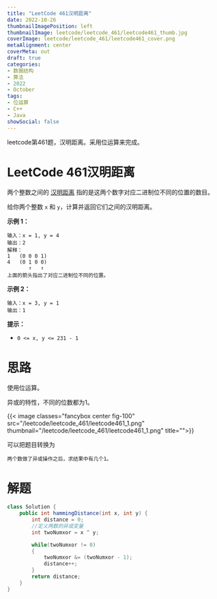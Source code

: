 ```yaml
---
title: "LeetCode 461汉明距离"
date: 2022-10-26
thumbnailImagePosition: left
thumbnailImage: leetcode/leetcode_461/leetcode461_thumb.jpg
coverImage: leetcode/leetcode_461/leetcode461_cover.png
metaAlignment: center
coverMeta: out
draft: true
categories:
- 数据结构
- 算法
- 2022
- October
tags:
- 位运算
- C++
- Java
showSocial: false
---
```


leetcode第461题，汉明距离。采用位运算来完成。

<!--more-->
# LeetCode 461汉明距离

两个整数之间的 [汉明距离](https://baike.baidu.com/item/汉明距离) 指的是这两个数字对应二进制位不同的位置的数目。

给你两个整数 `x` 和 `y`，计算并返回它们之间的汉明距离。



**示例 1：**

```text
输入：x = 1, y = 4
输出：2
解释：
1   (0 0 0 1)
4   (0 1 0 0)
       ↑   ↑
上面的箭头指出了对应二进制位不同的位置。
```



**示例 2：**

```text
输入：x = 3, y = 1
输出：1
```



**提示：**

- `0 <= x, y <= 231 - 1`



# 思路

使用位运算。

异或的特性，不同的位数都为1。

{{< image classes="fancybox center fig-100" src="/leetcode/leetcode_461/leetcode461_1.png" thumbnail="/leetcode/leetcode_461/leetcode461_1.png" title="">}}

可以把题目转换为

```text
两个数做了异或操作之后，求结果中有几个1。
```



# 解题

```java
class Solution {
    public int hammingDistance(int x, int y) {
        int distance = 0;
        //定义两数的异或变量
        int twoNumxor = x ^ y;

        while(twoNumxor != 0)
        {
            twoNumxor &= (twoNumxor - 1);
            distance++;
        }
        return distance;
    }
}
```

